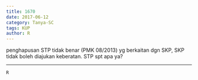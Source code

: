 ```yaml
---
title: 1670
date: 2017-06-12
category: Tanya-SC
tags: KUP
author: R
---
```


penghapusan STP tidak benar (PMK 08/2013) yg berkaitan dgn SKP, SKP tidak boleh diajukan keberatan. STP spt apa ya?

---



`R`
